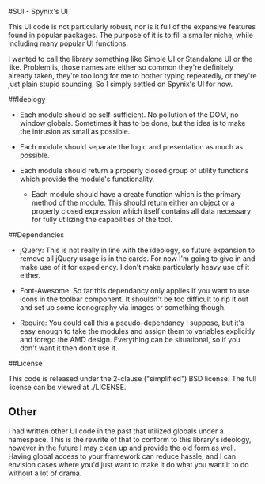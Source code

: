 ﻿#SUI - Spynix's UI

This UI code is not particularly robust, nor is it full of the expansive
features found in popular packages.  The purpose of it is to fill a smaller
niche, while including many popular UI functions.

I wanted to call the library something like Simple UI or Standalone UI or the
like.  Problem is, those names are either so common they're definitely already
taken, they're too long for me to bother typing repeatedly, or they're just
plain stupid sounding.  So I simply settled on Spynix's UI for now.

##Ideology

- Each module should be self-sufficient.  No pollution of the DOM, no window
globals.  Sometimes it has to be done, but the idea is to make the intrusion as
small as possible.

- Each module should separate the logic and presentation as much as possible.

- Each module should return a properly closed group of utility functions which
provide the module's functionality.
  - Each module should have a create function which is the primary method of the
  module.  This should return either an object or a properly closed expression
  which itself contains all data necessary for fully utilizing the capabilities
  of the tool.

##Dependancies

- jQuery: This is not really in line with the ideology, so future expansion to
remove all jQuery usage is in the cards.  For now I'm going to give in and make
use of it for expediency.  I don't make particularly heavy use of it either.

- Font-Awesome: So far this dependancy only applies if you want to use icons in
the toolbar component.  It shouldn't be too difficult to rip it out and set up
some iconography via images or something though.

- Require: You could call this a pseudo-dependancy I suppose, but it's easy
enough to take the modules and assign them to variables explicitly and forego
the AMD design.  Everything can be situational, so if you don't want it then
don't use it.

##License

This code is released under the 2-clause ("simplified") BSD license.  The full
license can be viewed at ./LICENSE.

## Other

I had written other UI code in the past that utilized globals under a namespace.
This is the rewrite of that to conform to this library's ideology, however in
the future I may clean up and provide the old form as well.  Having global
access to your framework can reduce hassle, and I can envision cases where you'd
just want to make it do what you want it to do without a lot of drama.